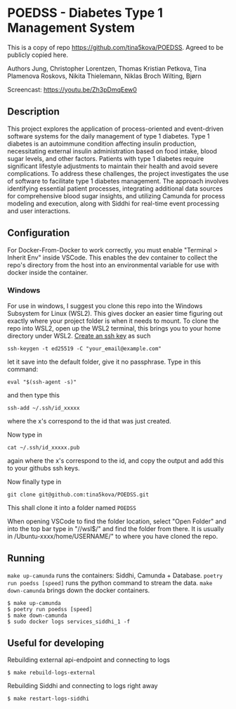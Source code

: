 # POEDSS - Diabetes Type 1 Management System
This is a copy of repo https://github.com/tina5kova/POEDSS. Agreed to be publicly copied here.

Authors 
Jung, Christopher
Lorentzen, Thomas Kristian
Petkova, Tina Plamenova
Roskovs, Nikita
Thielemann, Niklas Broch
Wilting, Bjørn

Screencast: https://youtu.be/Zh3pDmqEew0

## Description
This project explores the application of process-oriented and event-driven software systems for the daily management of type 1 diabetes. Type 1 diabetes is an autoimmune condition affecting insulin production, necessitating external insulin administration based on food intake, blood sugar levels, and other factors. Patients with type 1 diabetes require significant lifestyle adjustments to maintain their health and avoid severe complications. To address these challenges, the project investigates the use of software to facilitate type 1 diabetes management. The approach involves identifying essential patient processes, integrating additional data sources for comprehensive blood sugar insights, and utilizing Camunda for process modeling and execution, along with Siddhi for real-time event processing and user interactions.


## Configuration
For Docker-From-Docker to work correctly, you must enable "Terminal > Inherit Env" inside VSCode. This enables the dev container to collect the repo's directory from the host into an environmental variable for use with docker inside the container.

### Windows
For use in windows, I suggest you clone this repo into the Windows Subsystem for Linux (WSL2). This gives docker an easier time figuring out exactly where your project folder is when it needs to mount.
To clone the repo into WSL2, open up the WSL2 terminal, this brings you to your home directory under WSL2. [Create an ssh key](https://docs.github.com/en/authentication/connecting-to-github-with-ssh) as such 
```
ssh-keygen -t ed25519 -C "your_email@example.com"
```

let it save into the default folder, give it no passphrase.
Type in this command: 
```
eval "$(ssh-agent -s)"
```
and then type this 
```
ssh-add ~/.ssh/id_xxxxx
```
where the x's correspond to the id that was just created.

Now type in
```
cat ~/.ssh/id_xxxxx.pub
```
again where the x's correspond to the id, and copy the output and add this to your githubs ssh keys.

Now finally type in
```
git clone git@github.com:tina5kova/POEDSS.git 
```
This shall clone it into a folder named ` POEDSS `

  When opening VSCode to find the folder location, select "Open Folder" and into the top bar type in "//wsl$/" and find the folder from there. It is usually in /Ubuntu-xxxx/home/USERNAME/" to where you have cloned the repo.

## Running

`make up-camunda` runs the containers: Siddhi, Camunda + Database. 
`poetry run poedss [speed]` runs the python command to stream the data. 
`make down-camunda` brings down the docker containers.

``` 
$ make up-camunda
$ poetry run poedss [speed]
$ make down-camunda
$ sudo docker logs services_siddhi_1 -f
```

## Useful for developing

Rebuilding external api-endpoint and connecting to logs
```
$ make rebuild-logs-external
```

Rebuilding Siddhi and connecting to logs right away
```
$ make restart-logs-siddhi
```

